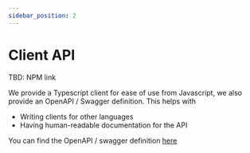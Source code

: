 ```yaml
---
sidebar_position: 2
---
```


# Client API

TBD: NPM link

We provide a Typescript client for ease of use from Javascript, we also provide an OpenAPI / Swagger definition. This helps with

- Writing clients for other languages
- Having human-readable documentation for the API

You can find the OpenAPI / swagger definition [here](/openapi)
